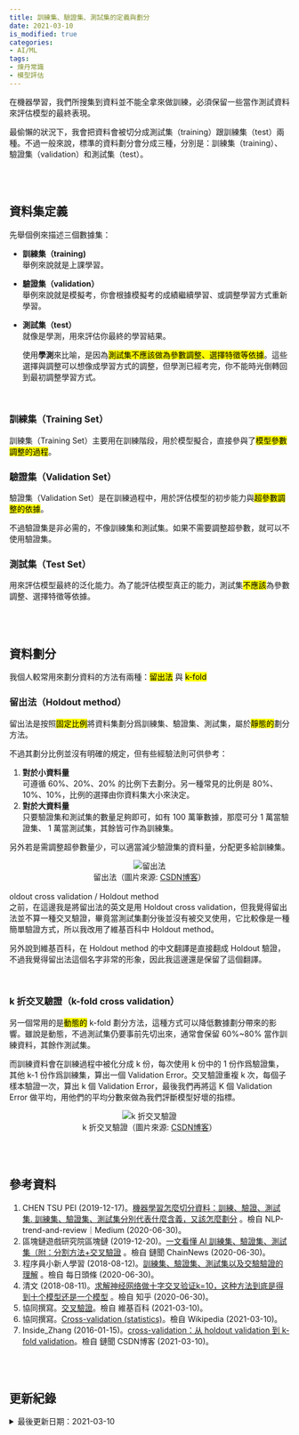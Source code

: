 ```yaml
---
title: 訓練集、驗證集、測試集的定義與劃分
date: 2021-03-10
is_modified: true
categories:
- AI/ML
tags:
- 煉丹常識
- 模型評估
--- 
```

 
在機器學習，我們所搜集到資料並不能全拿來做訓練，必須保留一些當作測試資料來評估模型的最終表現。
  
最偷懶的狀況下，我會把資料會被切分成測試集（training）跟訓練集（test）兩種。不過一般來說，標準的資料劃分會分成三種，分別是：訓練集（training）、驗證集（validation）和測試集（test）。

<!--more-->
<br><br> 

## 資料集定義

先舉個例來描述三個數據集：

- **訓練集（training)**  
    舉例來說就是上課學習。
- **驗證集（validation）**  
    舉例來說就是模擬考，你會根據模擬考的成績繼續學習、或調整學習方式重新學習。
- **測試集（test）**  
    就像是學測，用來評估你最終的學習結果。
    
    使用**學測**來比喻，是因為<mark>測試集不應該做為參數調整、選擇特徵等依據</mark>。這些選擇與調整可以想像成學習方式的調整，但學測已經考完，你不能時光倒轉回到最初調整學習方式。
    
<br> 

### 訓練集（Training Set）

訓練集（Training Set）主要用在訓練階段，用於模型擬合，直接參與了<mark>模型參數調整的過程</mark>。
<br> 

### 驗證集（Validation Set）

驗證集（Validation Set）是在訓練過程中，用於評估模型的初步能力與<mark>超參數調整的依據</mark>。
 
不過驗證集是非必需的，不像訓練集和測試集。如果不需要調整超參數，就可以不使用驗證集。
<br> 

### 測試集（Test Set）

用來評估模型最終的泛化能力。為了能評估模型真正的能力，測試集<mark>不應該</mark>為參數調整、選擇特徵等依據。

<br><br> 

## 資料劃分

我個人較常用來劃分資料的方法有兩種：<mark>留出法</mark> 與 <mark>k-fold</mark>
<br> 

### 留出法（Holdout method）

留出法是按照<mark>固定比例</mark>將資料集劃分爲訓練集、驗證集、測試集，屬於<mark>靜態的</mark>劃分方法。

不過其劃分比例並沒有明確的規定，但有些經驗法則可供參考：

1. **對於小資料量**  
    可遵循 60%、20%、20% 的比例下去劃分。另一種常見的比例是 80%、10%、10%，比例的選擇由你資料集大小來決定。 
2. **對於大資料量**  
    只要驗證集和測試集的數量足夠即可，如有 100 萬筆數據，那麼可分 1 萬當驗證集、 1 萬當測試集，其餘皆可作為訓練集。

另外若是需調整超參數量少，可以適當減少驗證集的資料量，分配更多給訓練集。

<center> <img src="https://i.imgur.com/EzCJTJV.png" alt="留出法"></center>
<center class="imgtext">留出法（圖片來源: <a href="https://blog.csdn.net/lanchunhui/article/details/50522424"  class="imgtext">CSDN博客</a>）</center>

<br>

<div class="alert info">
<div class="head">oldout cross validation / Holdout method</div>
之前，在這邊我是將留出法的英文是用 Holdout cross validation，但我覺得留出法並不算一種交叉驗證，畢竟當測試集劃分後並沒有被交叉使用，它比較像是一種簡單驗證方式，所以我改用了維基百科中 Holdout method。<br>

另外說到維基百科，在 Holdout method 的中文翻譯是直接翻成 Holdout 驗證，不過我覺得留出法這個名字非常的形象，因此我這邊還是保留了這個翻譯。
</div>

<br> 

### k 折交叉驗證（k-fold cross validation）

另一個常用的是<mark>動態的</mark> k-fold 劃分方法，這種方式可以降低數據劃分帶來的影響。雖說是動態，不過測試集仍要事前先切出來，通常會保留 60%~80% 當作訓練資料，其餘作測試集。

而訓練資料會在訓練過程中被化分成 k 份，每次使用 k 份中的 1 份作爲驗證集，其他 k-1 份作爲訓練集，算出一個 Validation Error。交叉驗證重複 k 次，每個子樣本驗證一次，算出 k 個 Validation Error，最後我們再將這 K 個 Validation Error 做平均，用他們的平均分數來做為我們評斷模型好壞的指標。

<center> <img src="https://i.imgur.com/4ubxxws.png" alt="k 折交叉驗證"></center>
<center class="imgtext">k 折交叉驗證（圖片來源: <a href="https://blog.csdn.net/lanchunhui/article/details/50522424"  class="imgtext">CSDN博客</a>）</center>

<br><br> 

## 參考資料 
1. CHEN TSU PEI (2019-12-17)。[機器學習怎麼切分資料：訓練、驗證、測試集. 訓練集、驗證集、測試集分別代表什麼含義，又該怎麼劃分](https://medium.com/nlp-tsupei/%E6%A9%9F%E5%99%A8%E5%AD%B8%E7%BF%92%E6%80%8E%E9%BA%BC%E5%88%87%E5%88%86%E8%B3%87%E6%96%99-%E8%A8%93%E7%B7%B4-%E9%A9%97%E8%AD%89-%E6%B8%AC%E8%A9%A6%E9%9B%86-f5a92576d1aa) 。檢自 NLP-trend-and-review｜Medium (2020-06-30)。
2. 區塊鏈遊戲研究院區塊鏈 (2019-12-20)。[一文看懂 AI 訓練集、驗證集、測試集（附：分割方法+交叉驗證](https://www.chainnews.com/zh-hant/articles/879556443394.htm) 。檢自 鏈聞 ChainNews (2020-06-30)。
3. 程序員小新人學習 (2018-08-12)。[訓練集、驗證集、測試集以及交驗驗證的理解](https://kknews.cc/zh-tw/code/jbm8ray.html) 。檢自 每日頭條 (2020-06-30)。
4. 清文 (2018-08-11)。[求解神经网络做十字交叉验证k=10，这种方法到底是得到十个模型还是一个模型](https://www.zhihu.com/question/29350545/answer/466060995) 。檢自 知乎 (2020-06-30)。
5. 協同撰寫。[交叉驗證](https://zh.wikipedia.org/wiki/%E4%BA%A4%E5%8F%89%E9%A9%97%E8%AD%89)。檢自 維基百科 (2021-03-10)。
6. 協同撰寫。[Cross-validation (statistics)](https://en.wikipedia.org/wiki/Cross-validation_(statistics))。檢自 Wikipedia (2021-03-10)。
7. Inside_Zhang (2016-01-15)。[cross-validation：从 holdout validation 到 k-fold validation](https://blog.csdn.net/lanchunhui/article/details/50522424)。檢自 鏈聞 CSDN博客 (2021-03-10)。


<br><br> 

## 更新紀錄
<details class="update_stamp">
  <summary>最後更新日期：2021-03-10</summary>
  <ul>
    <li>2021-03-10 更新：新增圖片、改動留出法英文</li>
    <li>2020-08-10 發布</li>
    <li>2020-07-09 完稿</li>
    <li>2020-06-30 起稿</li>
  </ul>
</details>